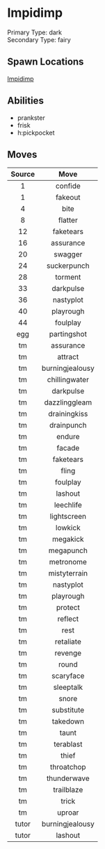 # Impidimp  
Primary Type: dark  
Secondary Type: fairy  
  
## Spawn Locations  
[Impidimp](/data/spawn_presets/impidimp.md)  
  
## Abilities  
  * prankster
  * frisk
  * h:pickpocket
  
  
## Moves  
  
| Source | Move |  
|:---:|:---:|  
| 1 | confide |  
| 1 | fakeout |  
| 4 | bite |  
| 8 | flatter |  
| 12 | faketears |  
| 16 | assurance |  
| 20 | swagger |  
| 24 | suckerpunch |  
| 28 | torment |  
| 33 | darkpulse |  
| 36 | nastyplot |  
| 40 | playrough |  
| 44 | foulplay |  
| egg | partingshot |  
| tm | assurance |  
| tm | attract |  
| tm | burningjealousy |  
| tm | chillingwater |  
| tm | darkpulse |  
| tm | dazzlinggleam |  
| tm | drainingkiss |  
| tm | drainpunch |  
| tm | endure |  
| tm | facade |  
| tm | faketears |  
| tm | fling |  
| tm | foulplay |  
| tm | lashout |  
| tm | leechlife |  
| tm | lightscreen |  
| tm | lowkick |  
| tm | megakick |  
| tm | megapunch |  
| tm | metronome |  
| tm | mistyterrain |  
| tm | nastyplot |  
| tm | playrough |  
| tm | protect |  
| tm | reflect |  
| tm | rest |  
| tm | retaliate |  
| tm | revenge |  
| tm | round |  
| tm | scaryface |  
| tm | sleeptalk |  
| tm | snore |  
| tm | substitute |  
| tm | takedown |  
| tm | taunt |  
| tm | terablast |  
| tm | thief |  
| tm | throatchop |  
| tm | thunderwave |  
| tm | trailblaze |  
| tm | trick |  
| tm | uproar |  
| tutor | burningjealousy |  
| tutor | lashout |  
  
